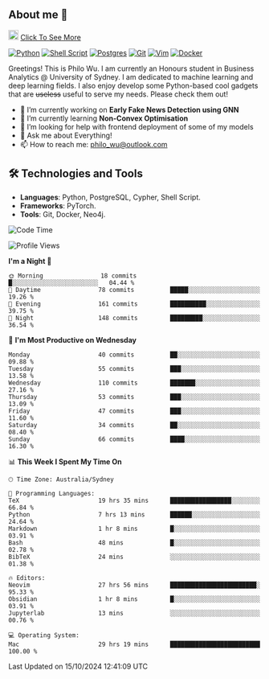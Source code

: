 ## About me 🤗

<a href="#"><img src="https://media.giphy.com/media/hvRJCLFzcasrR4ia7z/giphy.gif" width="20px" height="20px"></a> [Click To See More](https://codeboyphilo.github.io)

[![Python](https://img.shields.io/badge/python-3670A0?style=for-the-badge&logo=python&logoColor=ffdd54)](#)
[![Shell Script](https://img.shields.io/badge/shell_script-%23121011.svg?style=for-the-badge&logo=gnu-bash&logoColor=white)](#)
[![Postgres](https://img.shields.io/badge/postgres-%23316192.svg?style=for-the-badge&logo=postgresql&logoColor=white)](#)
[![Git](https://img.shields.io/badge/git-%23F05033.svg?style=for-the-badge&logo=git&logoColor=white)](#)
[![Vim](https://img.shields.io/badge/VIM-%2311AB00.svg?style=for-the-badge&logo=vim&logoColor=white)](#)
[![Docker](https://img.shields.io/badge/docker-%230db7ed.svg?style=for-the-badge&logo=docker&logoColor=white)](#)

Greetings! This is Philo Wu. I am currently an Honours student in Business Analytics \@ University of Sydney. I am dedicated to machine learning and deep learning fields. I also enjoy develop some Python-based cool gadgets that are ~~useless~~ useful to serve my needs. Please check them out!

- 🔭 I’m currently working on **Early Fake News Detection using GNN**
- 🌱 I’m currently learning **Non-Convex Optimisation**
- 🤔 I’m looking for help with frontend deployment of some of my models
- 💬 Ask me about Everything!
- 📫 How to reach me: philo_wu@outlook.com

## 🛠 Technologies and Tools
- **Languages**: Python, PostgreSQL, Cypher, Shell Script.
- **Frameworks**: PyTorch.
- **Tools**: Git, Docker, Neo4j.

<!--START_SECTION:waka-->
![Code Time](http://img.shields.io/badge/Code%20Time-549%20hrs%201%20min-blue)

![Profile Views](http://img.shields.io/badge/Profile%20Views-0-blue)

**I'm a Night 🦉** 

```text
🌞 Morning                18 commits          █░░░░░░░░░░░░░░░░░░░░░░░░   04.44 % 
🌆 Daytime                78 commits          █████░░░░░░░░░░░░░░░░░░░░   19.26 % 
🌃 Evening                161 commits         ██████████░░░░░░░░░░░░░░░   39.75 % 
🌙 Night                  148 commits         █████████░░░░░░░░░░░░░░░░   36.54 % 
```
📅 **I'm Most Productive on Wednesday** 

```text
Monday                   40 commits          ██░░░░░░░░░░░░░░░░░░░░░░░   09.88 % 
Tuesday                  55 commits          ███░░░░░░░░░░░░░░░░░░░░░░   13.58 % 
Wednesday                110 commits         ███████░░░░░░░░░░░░░░░░░░   27.16 % 
Thursday                 53 commits          ███░░░░░░░░░░░░░░░░░░░░░░   13.09 % 
Friday                   47 commits          ███░░░░░░░░░░░░░░░░░░░░░░   11.60 % 
Saturday                 34 commits          ██░░░░░░░░░░░░░░░░░░░░░░░   08.40 % 
Sunday                   66 commits          ████░░░░░░░░░░░░░░░░░░░░░   16.30 % 
```


📊 **This Week I Spent My Time On** 

```text
🕑︎ Time Zone: Australia/Sydney

💬 Programming Languages: 
TeX                      19 hrs 35 mins      █████████████████░░░░░░░░   66.84 % 
Python                   7 hrs 13 mins       ██████░░░░░░░░░░░░░░░░░░░   24.64 % 
Markdown                 1 hr 8 mins         █░░░░░░░░░░░░░░░░░░░░░░░░   03.91 % 
Bash                     48 mins             █░░░░░░░░░░░░░░░░░░░░░░░░   02.78 % 
BibTeX                   24 mins             ░░░░░░░░░░░░░░░░░░░░░░░░░   01.38 % 

🔥 Editors: 
Neovim                   27 hrs 56 mins      ████████████████████████░   95.33 % 
Obsidian                 1 hr 8 mins         █░░░░░░░░░░░░░░░░░░░░░░░░   03.91 % 
Jupyterlab               13 mins             ░░░░░░░░░░░░░░░░░░░░░░░░░   00.76 % 

💻 Operating System: 
Mac                      29 hrs 19 mins      █████████████████████████   100.00 % 
```


 Last Updated on 15/10/2024 12:41:09 UTC
<!--END_SECTION:waka-->
